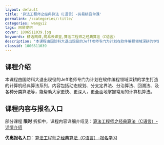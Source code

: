 ```yaml
---
layout: default
title: '算法工程师之经典算法（C语言）-网易精品单课'
permalink: /:categories/:title/
categories: wangyi2
tags: 网易提供
cover: 1006511039.jpg
keywords: 精选网课,网易云课堂,算法工程师之经典算法（C语言）
description: "本课程由国防科大退出现役的Jeff老师专门为计划在软件编程领域深耕的学生打造的计算机经典算法系列，内容包括动态规划、分支定界法、分治算法、回溯法、及各种分类算法等，能帮助大家更快、更深入，更"
classid: 1006511039
---
```


## 课程介绍

本课程由国防科大退出现役的Jeff老师专门为计划在软件编程领域深耕的学生打造的计算机经典算法系列，内容包括动态规划、分支定界法、分治算法、回溯法、及各种分类算法等，能帮助大家更快、更深入，更全面地掌握常用的计算机算法。

## 课程内容与报名入口

部分课程 **限时** 折扣中，课程内容详细介绍见：[算法工程师之经典算法（C语言）-详情介绍](https://study.163.com/course/introduction/1006511039.htm?share=1&shareId=1025206652&utm_campaign=share&utm_medium=iphoneShare&utm_source=&utm_u=1025206652)

**优惠报名入口**：[算法工程师之经典算法（C语言）-报名学习](https://study.163.com/course/introduction/1006511039.htm?share=1&shareId=1025206652&utm_campaign=share&utm_medium=iphoneShare&utm_source=&utm_u=1025206652)

